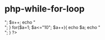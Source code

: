 # php-while-for-loop
<?php
/* php loop, while loop, for loop, for each loop, do while loop;
while()
	statement; */
$x= 1;
while($x <= "10"){
	echo $x;
	echo "<br>";
	$x++;
	echo "<br>";
}
for($a=1; $a<="10"; $a++){
	echo $a;
	echo "<br>";
}

?>
